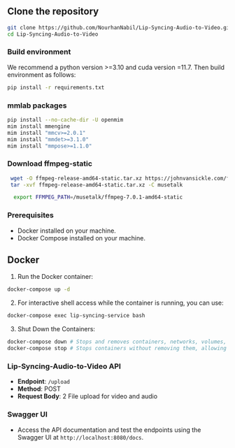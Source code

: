 

## Clone the repository
```bash
git clone https://github.com/NourhanNabil/Lip-Syncing-Audio-to-Video.git
cd Lip-Syncing-Audio-to-Video
```

### Build environment

We recommend a python version >=3.10 and cuda version =11.7. Then build environment as follows:

``` bash 
pip install -r requirements.txt
```

### mmlab packages
``` bash 
pip install --no-cache-dir -U openmim 
mim install mmengine 
mim install "mmcv>=2.0.1" 
mim install "mmdet>=3.1.0" 
mim install "mmpose>=1.1.0" 
```
### Download ffmpeg-static
``` bash
 wget -O ffmpeg-release-amd64-static.tar.xz https://johnvansickle.com/ffmpeg/releases/ffmpeg-release-amd64-static.tar.xz
 tar -xvf ffmpeg-release-amd64-static.tar.xz -C musetalk
```
``` bash
  export FFMPEG_PATH=/musetalk/ffmpeg-7.0.1-amd64-static
``` 


### Prerequisites
- Docker installed on your machine.
- Docker Compose installed on your machine.

## Docker

1. Run the Docker container:
``` bash 
docker-compose up -d
```
2. For interactive shell access while the container is running, you can use:
``` bash 
docker-compose exec lip-syncing-service bash
```
3. Shut Down the Containers:
```bash
docker-compose down # Stops and removes containers, networks, volumes, and other services.
docker-compose stop # Stops containers without removing them, allowing you to start them again later.
```

### Lip-Syncing-Audio-to-Video API
- **Endpoint**: `/upload`
- **Method**: POST
- **Request Body**: 2 File upload for video and audio

### Swagger UI
- Access the API documentation and test the endpoints using the Swagger UI at `http://localhost:8080/docs`. 








